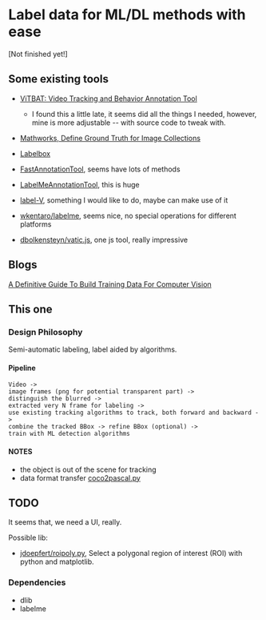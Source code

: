 # Label data for ML/DL methods with ease

[Not finished yet!]

## Some existing tools

* [ViTBAT: Video Tracking and Behavior Annotation Tool](https://vitbat.weebly.com/)
    - I found this a little late, it seems did all the things I needed, however, mine is more adjustable -- with source code to tweak with.

* [Mathworks, Define Ground Truth for Image Collections](https://cn.mathworks.com/help/vision/ug/define-ground-truth-for-image-collections.html)
* [Labelbox](https://github.com/Labelbox/Labelbox)
* [FastAnnotationTool](https://github.com/christopher5106/FastAnnotationTool), seems have lots of methods

* [LabelMeAnnotationTool](https://github.com/CSAILVision/LabelMeAnnotationTool), this is huge


* [label-V](https://github.com/innovationgarage/label-V), something I would like to do, maybe can make use of it
* [wkentaro/labelme](https://github.com/wkentaro/labelme), seems nice, no special operations for different platforms

* [dbolkensteyn/vatic.js](https://github.com/dbolkensteyn/vatic.js), one js tool, really impressive

## Blogs

[A Definitive Guide To Build Training Data For Computer Vision](https://hackernoon.com/a-definitive-guide-to-build-training-data-for-computer-vision-1d1d50b4bf07)

## This one

### Design Philosophy

Semi-automatic labeling, label aided by algorithms.

#### Pipeline

``` vi
Video ->
image frames (png for potential transparent part) ->
distinguish the blurred ->
extracted very N frame for labeling ->
use existing tracking algorithms to track, both forward and backward ->
combine the tracked BBox -> refine BBox (optional) ->
train with ML detection algorithms
```

#### NOTES

* the object is out of the scene for tracking
* data format transfer [coco2pascal.py](https://gist.github.com/chicham/6ed3842d0d2014987186)


## TODO

It seems that, we need a UI, really.

Possible lib:

* [jdoepfert/roipoly.py](https://github.com/jdoepfert/roipoly.py), Select a polygonal region of interest (ROI) with python and matplotlib.

### Dependencies

* dlib
* labelme